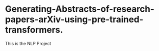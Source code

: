 # Generating-Abstracts-of-research-papers-arXiv-using-pre-trained-transformers.
This is the NLP Project 
